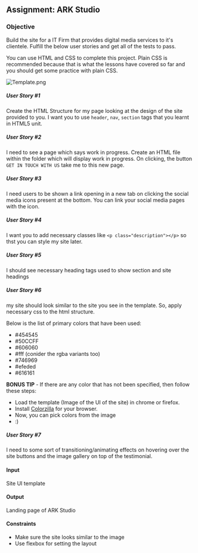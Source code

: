 ## Assignment: ARK Studio

### Objective

Build the site for a IT Firm that provides digital media services to it's clientele. Fulfill the below user stories and get all of the tests to pass.

You can use HTML and CSS to complete this project. Plain CSS is recommended because that is what the lessons have covered so far and you should get some practice with plain CSS.

![Template.png](./template.png)

##### User Story #1

Create the HTML Structure for my page looking at the design of the site provided to you. I want you to use `header`, `nav`, `section` tags that you learnt in HTML5 unit.

##### User Story #2

I need to see a page which says work in progress. Create an HTML file within the folder which will display work in progress. On clicking, the button `GET IN TOUCH WITH US` take me to this new page.

##### User Story #3

I need users to be shown a link opening in a new tab on clicking the social media icons present at the bottom. You can link your social media pages with the icon.

##### User Story #4

I want you to add necessary classes like `<p class="description"></p>` so thst you can style my site later.

##### User Story #5

I should see necessary heading tags used to show section and site headings

##### User Story #6

my site should look similar to the site you see in the template. So, apply necessary css to the html structure.

Below is the list of primary colors that have been used:

- #454545
- #50CCFF
- #606060
- #fff (conider the rgba variants too)
- #746969
- #efeded
- #616161

**BONUS TIP** - If there are any color that has not been specified, then follow these steps:

- Load the template (Image of the UI of the site) in chrome or firefox.
- Install [Colorzilla](https://www.colorzilla.com/chrome/help.html) for your browser.
- Now, you can pick colors from the image
- :)

##### User Story #7

I need to some sort of transitioning/animating effects on hovering over the site buttons and the image gallery on top of the testimonial.

#### Input

Site UI template

#### Output

Landing page of ARK Studio

#### Constraints

- Make sure the site looks similar to the image
- Use flexbox for setting the layout

